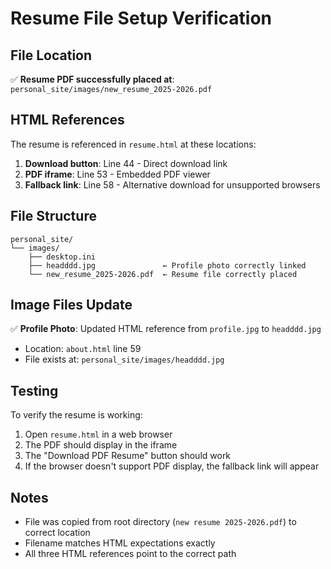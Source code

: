 # Resume File Setup Verification

## File Location
✅ **Resume PDF successfully placed at**: `personal_site/images/new_resume_2025-2026.pdf`

## HTML References
The resume is referenced in `resume.html` at these locations:
1. **Download button**: Line 44 - Direct download link
2. **PDF iframe**: Line 53 - Embedded PDF viewer
3. **Fallback link**: Line 58 - Alternative download for unsupported browsers

## File Structure
```
personal_site/
└── images/
    ├── desktop.ini
    ├── headddd.jpg               ← Profile photo correctly linked
    └── new_resume_2025-2026.pdf  ← Resume file correctly placed
```

## Image Files Update
✅ **Profile Photo**: Updated HTML reference from `profile.jpg` to `headddd.jpg`
- Location: `about.html` line 59
- File exists at: `personal_site/images/headddd.jpg`

## Testing
To verify the resume is working:
1. Open `resume.html` in a web browser
2. The PDF should display in the iframe
3. The "Download PDF Resume" button should work
4. If the browser doesn't support PDF display, the fallback link will appear

## Notes
- File was copied from root directory (`new resume 2025-2026.pdf`) to correct location
- Filename matches HTML expectations exactly
- All three HTML references point to the correct path